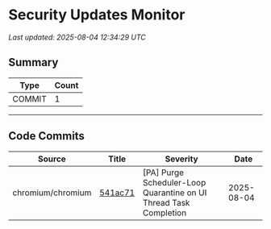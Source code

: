 # Security Updates Monitor

*Last updated: 2025-08-04 12:34:29 UTC*

## Summary
| Type | Count |
|------|-------|
| COMMIT | 1 |

---

## Code Commits

| Source | Title | Severity | Date |
|--------|-------|----------|------|
| chromium/chromium | [541ac71](https://github.com/chromium/chromium/commit/541ac7163f78ec14b1e0afc52145d70f2b44b783) | [PA] Purge Scheduler-Loop Quarantine on UI Thread Task Completion | 2025-08-04 |

